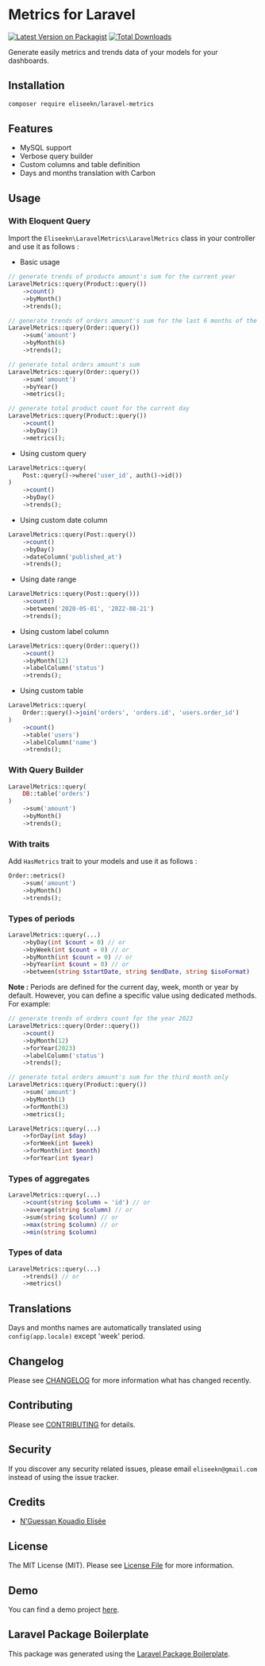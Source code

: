 # Metrics for Laravel

[![Latest Version on Packagist](https://img.shields.io/packagist/v/eliseekn/laravel-metrics.svg?style=flat-square)](https://packagist.org/packages/eliseekn/laravel-metrics)
[![Total Downloads](https://img.shields.io/packagist/dt/eliseekn/laravel-metrics.svg?style=flat-square)](https://packagist.org/packages/eliseekn/laravel-metrics)

Generate easily metrics and trends data of your models for your dashboards.

## Installation
```bash
composer require eliseekn/laravel-metrics
```

## Features
- MySQL support
- Verbose query builder
- Custom columns and table definition
- Days and months translation with Carbon

## Usage

### With Eloquent Query

Import the `Eliseekn\LaravelMetrics\LaravelMetrics` class in your controller and use it as follows :
- Basic usage

```php
// generate trends of products amount's sum for the current year
LaravelMetrics::query(Product::query())
    ->count()
    ->byMonth()
    ->trends();

// generate trends of orders amount's sum for the last 6 months of the current year including current month
LaravelMetrics::query(Order::query())
    ->sum('amount')
    ->byMonth(6)
    ->trends();

// generate total orders amount's sum
LaravelMetrics::query(Order::query())
    ->sum('amount')
    ->byYear()
    ->metrics(); 

// generate total product count for the current day
LaravelMetrics::query(Product::query())
    ->count()
    ->byDay(1)
    ->metrics();
```

- Using custom query
```php
LaravelMetrics::query(
    Post::query()->where('user_id', auth()->id())
)
    ->count()
    ->byDay()
    ->trends();
```

- Using custom date column
```php
LaravelMetrics::query(Post::query())
    ->count()
    ->byDay()
    ->dateColumn('published_at')
    ->trends();
```

- Using date range
```php
LaravelMetrics::query(Post::query()))
    ->count()
    ->between('2020-05-01', '2022-08-21')
    ->trends();
```

- Using custom label column
```php
LaravelMetrics::query(Order::query())
    ->count()
    ->byMonth(12)
    ->labelColumn('status')
    ->trends();
```

- Using custom table
```php
LaravelMetrics::query(
    Order::query()->join('orders', 'orders.id', 'users.order_id')
)
    ->count()
    ->table('users')
    ->labelColumn('name')
    ->trends();
```

### With Query Builder
```php
LaravelMetrics::query(
    DB::table('orders')
)
    ->sum('amount')
    ->byMonth()
    ->trends();
```

### With traits 

Add `HasMetrics` trait to your models and use it as follows :

```php
Order::metrics()
    ->sum('amount')
    ->byMonth()
    ->trends();
```

### Types of periods
```php
LaravelMetrics::query(...)
    ->byDay(int $count = 0) // or
    ->byWeek(int $count = 0) // or
    ->byMonth(int $count = 0) // or
    ->byYear(int $count = 0) // or
    ->between(string $startDate, string $endDate, string $isoFormat)
```

**Note :** Periods are defined for the current day, week, month or year by default. However, you can define a specific value using dedicated methods. For example:

```php
// generate trends of orders count for the year 2023
LaravelMetrics::query(Order::query())
    ->count()
    ->byMonth(12)
    ->forYear(2023)
    ->labelColumn('status')
    ->trends();

// generate total orders amount's sum for the third month only
LaravelMetrics::query(Product::query())
    ->sum('amount')
    ->byMonth(1)
    ->forMonth(3)
    ->metrics();
```

```php
LaravelMetrics::query(...)
    ->forDay(int $day)
    ->forWeek(int $week)
    ->forMonth(int $month)
    ->forYear(int $year)
```

### Types of aggregates
```php
LaravelMetrics::query(...)
    ->count(string $column = 'id') // or
    ->average(string $column) // or
    ->sum(string $column) // or
    ->max(string $column) // or
    ->min(string $column)
```

### Types of data
```php
LaravelMetrics::query(...)
    ->trends() // or
    ->metrics()
```

## Translations

Days and months names are automatically translated using `config(app.locale)` except 'week' period.

## Changelog

Please see [CHANGELOG](CHANGELOG.md) for more information what has changed recently.

## Contributing

Please see [CONTRIBUTING](CONTRIBUTING.md) for details.

## Security

If you discover any security related issues, please email `eliseekn@gmail.com` instead of using the issue tracker.

## Credits

-   [N'Guessan Kouadio Elisée](https://github.com/eliseekn)

## License

The MIT License (MIT). Please see [License File](LICENSE.md) for more information.

## Demo

You can find a demo project [here](https://github.com/eliseekn/laravel-metrics-demo).

## Laravel Package Boilerplate

This package was generated using the [Laravel Package Boilerplate](https://laravelpackageboilerplate.com).
